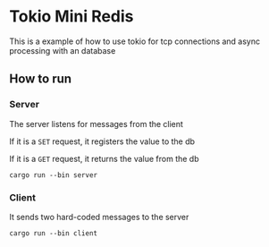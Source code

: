 # Tokio Mini Redis

This is a example of how to use tokio for tcp connections and async processing with an database

## How to run

### Server

The server listens for messages from the client

If it is a `SET` request, it registers the value to the db

If it is a `GET` request, it returns the value from the db

```shell
cargo run --bin server
```
### Client

It sends two hard-coded messages to the server

```shell
cargo run --bin client
```